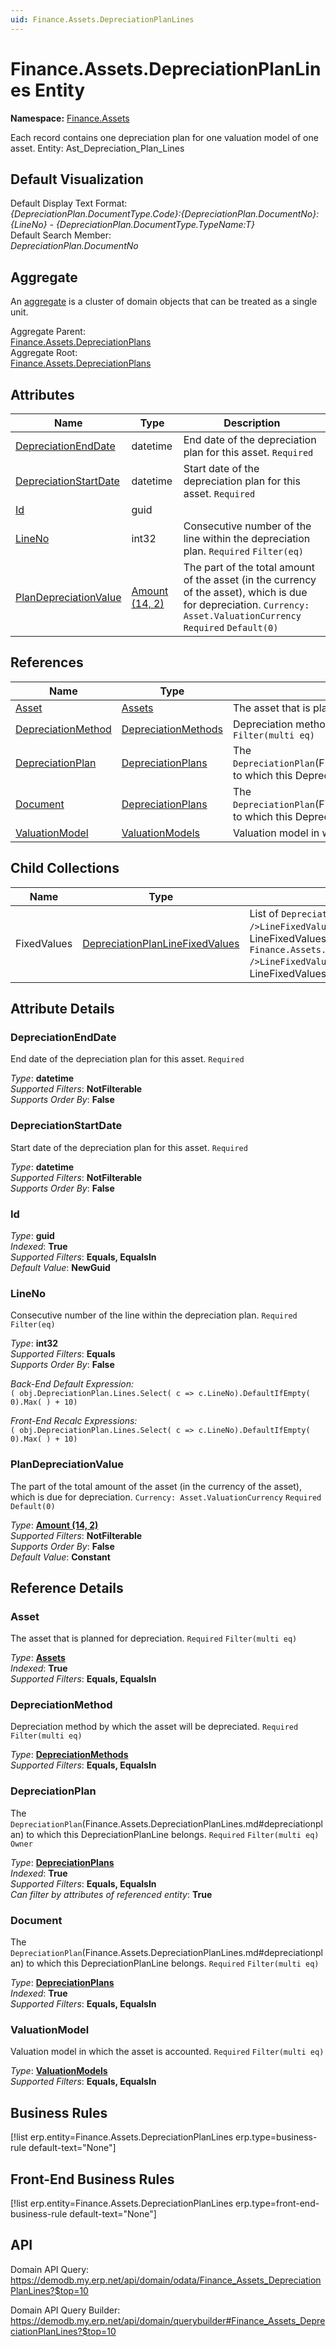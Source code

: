 ```yaml
---
uid: Finance.Assets.DepreciationPlanLines
---
```

# Finance.Assets.DepreciationPlanLines Entity

**Namespace:** [Finance.Assets](Finance.Assets.md)  

Each record contains one depreciation plan for one valuation model of one asset. Entity: Ast_Depreciation_Plan_Lines

## Default Visualization
Default Display Text Format:  
_{DepreciationPlan.DocumentType.Code}:{DepreciationPlan.DocumentNo}:{LineNo} - {DepreciationPlan.DocumentType.TypeName:T}_  
Default Search Member:  
_DepreciationPlan.DocumentNo_  

## Aggregate
An [aggregate](https://docs.erp.net/tech/advanced/concepts/aggregates.html) is a cluster of domain objects that can be treated as a single unit.  

Aggregate Parent:  
[Finance.Assets.DepreciationPlans](Finance.Assets.DepreciationPlans.md)  
Aggregate Root:  
[Finance.Assets.DepreciationPlans](Finance.Assets.DepreciationPlans.md)  

## Attributes

| Name | Type | Description |
| ---- | ---- | --- |
| [DepreciationEndDate](Finance.Assets.DepreciationPlanLines.md#depreciationenddate) | datetime | End date of the depreciation plan for this asset. `Required` 
| [DepreciationStartDate](Finance.Assets.DepreciationPlanLines.md#depreciationstartdate) | datetime | Start date of the depreciation plan for this asset. `Required` 
| [Id](Finance.Assets.DepreciationPlanLines.md#id) | guid |  
| [LineNo](Finance.Assets.DepreciationPlanLines.md#lineno) | int32 | Consecutive number of the line within the depreciation plan. `Required` `Filter(eq)` 
| [PlanDepreciationValue](Finance.Assets.DepreciationPlanLines.md#plandepreciationvalue) | [Amount (14, 2)](../data-types.md#amount) | The part of the total amount of the asset (in the currency of the asset), which is due for depreciation. `Currency: Asset.ValuationCurrency` `Required` `Default(0)` 

## References

| Name | Type | Description |
| ---- | ---- | --- |
| [Asset](Finance.Assets.DepreciationPlanLines.md#asset) | [Assets](Finance.Assets.Assets.md) | The asset that is planned for depreciation. `Required` `Filter(multi eq)` |
| [DepreciationMethod](Finance.Assets.DepreciationPlanLines.md#depreciationmethod) | [DepreciationMethods](Finance.Assets.DepreciationMethods.md) | Depreciation method by which the asset will be depreciated. `Required` `Filter(multi eq)` |
| [DepreciationPlan](Finance.Assets.DepreciationPlanLines.md#depreciationplan) | [DepreciationPlans](Finance.Assets.DepreciationPlans.md) | The `DepreciationPlan`(Finance.Assets.DepreciationPlanLines.md#depreciationplan) to which this DepreciationPlanLine belongs. `Required` `Filter(multi eq)` `Owner` |
| [Document](Finance.Assets.DepreciationPlanLines.md#document) | [DepreciationPlans](Finance.Assets.DepreciationPlans.md) | The `DepreciationPlan`(Finance.Assets.DepreciationPlanLines.md#depreciationplan) to which this DepreciationPlanLine belongs. `Required` `Filter(multi eq)` |
| [ValuationModel](Finance.Assets.DepreciationPlanLines.md#valuationmodel) | [ValuationModels](Finance.Assets.ValuationModels.md) | Valuation model in which the asset is accounted. `Required` `Filter(multi eq)` |

## Child Collections

| Name | Type | Description |
| ---- | ---- | --- |
| FixedValues | [DepreciationPlanLineFixedValues](Finance.Assets.DepreciationPlanLineFixedValues.md) | List of `DepreciationPlan<br />LineFixedValue`(Finance.Assets.DepreciationPlan<br />LineFixedValues.md) child objects, based on the `Finance.Assets.DepreciationPlan<br />LineFixedValue.DepreciationPlanLine`(Finance.Assets.DepreciationPlan<br />LineFixedValues.md#depreciationplanline) back reference 


## Attribute Details

### DepreciationEndDate

End date of the depreciation plan for this asset. `Required`

_Type_: **datetime**  
_Supported Filters_: **NotFilterable**  
_Supports Order By_: **False**  

### DepreciationStartDate

Start date of the depreciation plan for this asset. `Required`

_Type_: **datetime**  
_Supported Filters_: **NotFilterable**  
_Supports Order By_: **False**  

### Id

_Type_: **guid**  
_Indexed_: **True**  
_Supported Filters_: **Equals, EqualsIn**  
_Default Value_: **NewGuid**  

### LineNo

Consecutive number of the line within the depreciation plan. `Required` `Filter(eq)`

_Type_: **int32**  
_Supported Filters_: **Equals**  
_Supports Order By_: **False**  

_Back-End Default Expression:_  
`( obj.DepreciationPlan.Lines.Select( c => c.LineNo).DefaultIfEmpty( 0).Max( ) + 10)`

_Front-End Recalc Expressions:_  
`( obj.DepreciationPlan.Lines.Select( c => c.LineNo).DefaultIfEmpty( 0).Max( ) + 10)`
### PlanDepreciationValue

The part of the total amount of the asset (in the currency of the asset), which is due for depreciation. `Currency: Asset.ValuationCurrency` `Required` `Default(0)`

_Type_: **[Amount (14, 2)](../data-types.md#amount)**  
_Supported Filters_: **NotFilterable**  
_Supports Order By_: **False**  
_Default Value_: **Constant**  


## Reference Details

### Asset

The asset that is planned for depreciation. `Required` `Filter(multi eq)`

_Type_: **[Assets](Finance.Assets.Assets.md)**  
_Indexed_: **True**  
_Supported Filters_: **Equals, EqualsIn**  

### DepreciationMethod

Depreciation method by which the asset will be depreciated. `Required` `Filter(multi eq)`

_Type_: **[DepreciationMethods](Finance.Assets.DepreciationMethods.md)**  
_Supported Filters_: **Equals, EqualsIn**  

### DepreciationPlan

The `DepreciationPlan`(Finance.Assets.DepreciationPlanLines.md#depreciationplan) to which this DepreciationPlanLine belongs. `Required` `Filter(multi eq)` `Owner`

_Type_: **[DepreciationPlans](Finance.Assets.DepreciationPlans.md)**  
_Indexed_: **True**  
_Supported Filters_: **Equals, EqualsIn**  
_Can filter by attributes of referenced entity_: **True**  

### Document

The `DepreciationPlan`(Finance.Assets.DepreciationPlanLines.md#depreciationplan) to which this DepreciationPlanLine belongs. `Required` `Filter(multi eq)`

_Type_: **[DepreciationPlans](Finance.Assets.DepreciationPlans.md)**  
_Indexed_: **True**  
_Supported Filters_: **Equals, EqualsIn**  

### ValuationModel

Valuation model in which the asset is accounted. `Required` `Filter(multi eq)`

_Type_: **[ValuationModels](Finance.Assets.ValuationModels.md)**  
_Supported Filters_: **Equals, EqualsIn**  



## Business Rules

[!list erp.entity=Finance.Assets.DepreciationPlanLines erp.type=business-rule default-text="None"]

## Front-End Business Rules

[!list erp.entity=Finance.Assets.DepreciationPlanLines erp.type=front-end-business-rule default-text="None"]

## API

Domain API Query:
<https://demodb.my.erp.net/api/domain/odata/Finance_Assets_DepreciationPlanLines?$top=10>

Domain API Query Builder:
<https://demodb.my.erp.net/api/domain/querybuilder#Finance_Assets_DepreciationPlanLines?$top=10>

